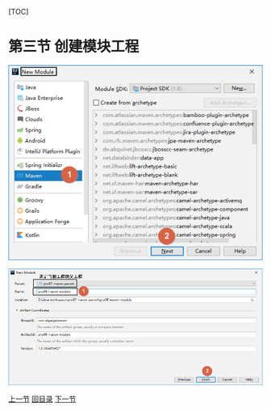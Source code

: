 [TOC]

# 第三节 创建模块工程

![images](images/img034.png)



![images](images/img035.png)



[上一节](verse02.html) [回目录](index.html) [下一节](verse04.html)